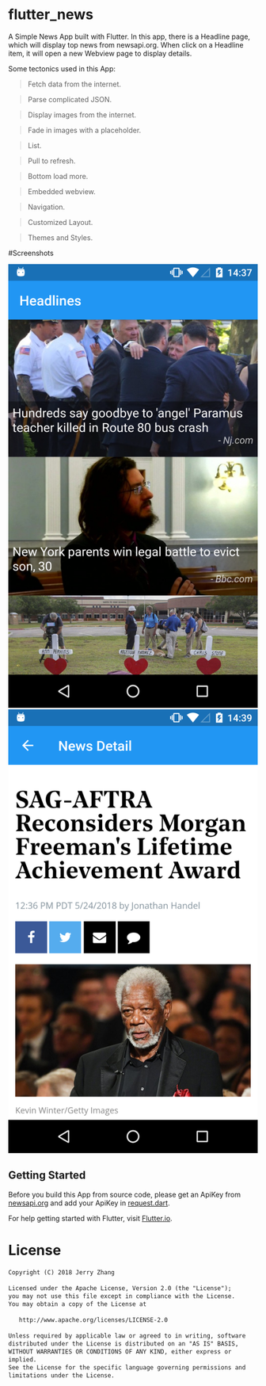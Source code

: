 # flutter_news

A Simple News App built with Flutter. In this app, there is a Headline page, which will display top news from newsapi.org. 
When click on a Headline item, it will open a new Webview page to display details.

Some tectonics used in this App:

> Fetch data from the internet.

> Parse complicated JSON.

> Display images from the internet.

> Fade in images with a placeholder.

> List.

> Pull to refresh.

> Bottom load more.

> Embedded webview.

> Navigation.

> Customized Layout.

> Themes and Styles.

#Screenshots

![Headline page](screenshot/screenshot_headlines.png) ![Detail page](screenshot/screenshot_detail.png)

## Getting Started

Before you build this App from source code, please get an ApiKey from [newsapi.org](https://newsapi.org)
and add your ApiKey in [request.dart](lib/request/request.dart). 

For help getting started with Flutter, visit
[Flutter.io](https://flutter.io/).

# License

    Copyright (C) 2018 Jerry Zhang

    Licensed under the Apache License, Version 2.0 (the "License");
    you may not use this file except in compliance with the License.
    You may obtain a copy of the License at

       http://www.apache.org/licenses/LICENSE-2.0

    Unless required by applicable law or agreed to in writing, software
    distributed under the License is distributed on an "AS IS" BASIS,
    WITHOUT WARRANTIES OR CONDITIONS OF ANY KIND, either express or implied.
    See the License for the specific language governing permissions and
    limitations under the License.